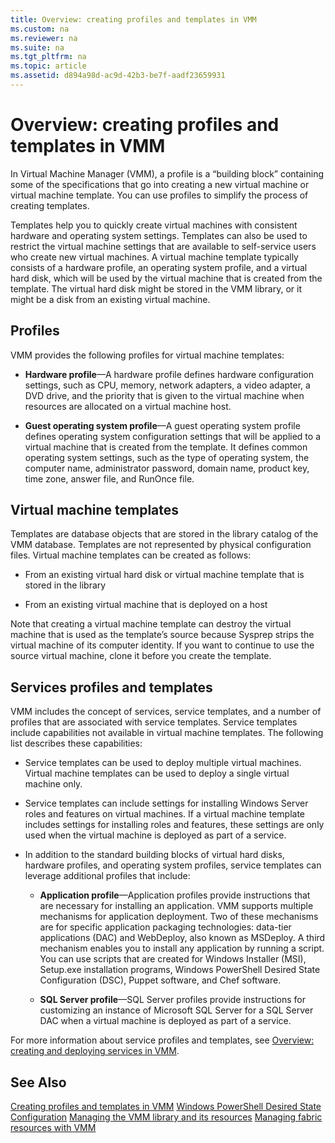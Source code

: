 ```yaml
---
title: Overview: creating profiles and templates in VMM
ms.custom: na
ms.reviewer: na
ms.suite: na
ms.tgt_pltfrm: na
ms.topic: article
ms.assetid: d894a98d-ac9d-42b3-be7f-aadf23659931
---
```

# Overview: creating profiles and templates in VMM
In Virtual Machine Manager (VMM), a profile is a “building block” containing some of the specifications that go into creating a new virtual machine or virtual machine template. You can use profiles to simplify the process of creating templates.

Templates help you to quickly create virtual machines with consistent hardware and operating system settings. Templates can also be used to restrict the virtual machine settings that are available to self-service users who create new virtual machines. A virtual machine template typically consists of a hardware profile, an operating system profile, and a virtual hard disk, which will be used by the virtual machine that is created from the template. The virtual hard disk might be stored in the VMM library, or it might be a disk from an existing virtual machine.

## Profiles
VMM provides the following profiles for virtual machine templates:

-   **Hardware profile**—A hardware profile defines hardware configuration settings, such as CPU, memory, network adapters, a video adapter, a DVD drive, and the priority that is given to the virtual machine when resources are allocated on a virtual machine host.

-   **Guest operating system profile**—A guest operating system profile defines operating system configuration settings that will be applied to a virtual machine that is created from the template. It defines common operating system settings, such as the type of operating system, the computer name, administrator password, domain name, product key, time zone, answer file, and RunOnce file.

## Virtual machine templates
Templates are database objects that are stored in the library catalog of the VMM database. Templates are not represented by physical configuration files. Virtual machine templates can be created as follows:

-   From an existing virtual hard disk or virtual machine template that is stored in the library

-   From an existing virtual machine that is deployed on a host

Note that creating a virtual machine template can destroy the virtual machine that is used as the template’s source because Sysprep strips the virtual machine of its computer identity. If you want to continue to use the source virtual machine, clone it before you create the template.

## Services profiles and templates
VMM includes the concept of services, service templates, and a number of profiles that are associated with service templates. Service templates include capabilities not available in virtual machine templates. The following list describes these capabilities:

-   Service templates can be used to deploy multiple virtual machines. Virtual machine templates can be used to deploy a single virtual machine only.

-   Service templates can include settings for installing Windows Server roles and features on virtual machines. If a virtual machine template includes settings for installing roles and features, these settings are only used when the virtual machine is deployed as part of a service.

-   In addition to the standard building blocks of virtual hard disks, hardware profiles, and operating system profiles, service templates can leverage additional profiles that include:

    -   **Application profile**—Application profiles provide instructions that are necessary for installing an application. VMM supports multiple mechanisms for application deployment. Two of these mechanisms are for specific application packaging technologies: data-tier applications (DAC) and WebDeploy, also known as MSDeploy. A third mechanism enables you to install any application by running a script. You can use scripts that are created for Windows Installer (MSI), Setup.exe installation programs, Windows PowerShell Desired State Configuration (DSC), Puppet software, and Chef software.

    -   **SQL Server profile**—SQL Server profiles provide instructions for customizing an instance of Microsoft SQL Server for a SQL Server DAC when a virtual machine is deployed as part of a service.

For more information about service profiles and templates, see [Overview: creating and deploying services in VMM](Overview--creating-and-deploying-services-in-VMM.md).

## See Also
[Creating profiles and templates in VMM](Creating-profiles-and-templates-in-VMM.md)
[Windows PowerShell Desired State Configuration](http://technet.microsoft.com/library/dn249912.aspx)
[Managing the VMM library and its resources](Managing-the-VMM-library-and-its-resources.md)
[Managing fabric resources with VMM](Managing-fabric-resources-with-VMM.md)


